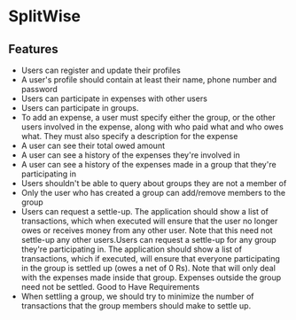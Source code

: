 # SplitWise
## Features
 - Users can register and update their profiles
 - A user's profile should contain at least their name, phone number and password
 - Users can participate in expenses with other users
 - Users can participate in groups.
 - To add an expense, a user must specify either the group, or the other users involved in the expense, along with who paid what and who owes what. They must also specify a description for the expense
 - A user can see their total owed amount
 - A user can see a history of the expenses they're involved in
 - A user can see a history of the expenses made in a group that they're participating in
 - Users shouldn't be able to query about groups they are not a member of 
 - Only the user who has created a group can add/remove members to the group
 - Users can request a settle-up. The application should show a list of transactions, which when executed will ensure that the user no longer owes or receives money from any other user. Note that this need not settle-up any other users.Users can request a settle-up for any group they're participating in. The application should show a list of transactions, which if executed, will ensure that everyone participating in the group is settled up (owes a net of 0 Rs). Note that will only deal with the expenses made inside that group. Expenses outside the group need not be settled. Good to Have Requirements
 - When settling a group, we should try to minimize the number of transactions that the group members should make to settle up.

